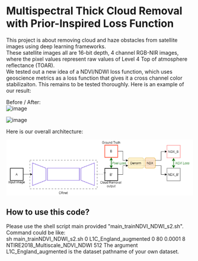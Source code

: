 # Multispectral Thick Cloud Removal with Prior-Inspired Loss Function
This project is about removing cloud and haze obstacles from satellite images using deep learning frameworks.  
These satellite images all are 16-bit depth, 4 channel RGB-NIR images, where the pixel values represent raw values of Level 4 Top of atmosphere
reflectance (TOAR).  
We tested out a new idea of a NDVI/NDWI loss function, which uses geoscience metrics as a loss function that gives it a cross channel color stabilizaiton. This remains to be tested thoroughly. Here is an example of our result: 

Before / After:  
![image](https://github.com/josephj1o4e1/Multispectral-Thick-Cloud-Removal-with-Prior-Inspired-Loss-Function/assets/13396370/aa969532-2a0d-43bb-9a45-6f1bc69b1bc1)
    
![image](https://github.com/josephj1o4e1/Multispectral-Thick-Cloud-Removal-with-Prior-Inspired-Loss-Function/assets/13396370/b9805187-c42e-4527-84fe-980688231fe3)


Here is our overall architecture:  
  
![architecture](/images/System_Cloud_Removal_with_NDX_Loss.png)

## How to use this code?
Please use the shell script main provided "main_trainNDVI_NDWI_s2.sh".  
Command could be like:  
sh main_trainNDVI_NDWI_s2.sh 0 L1C_England_augmented 0 80 0.0001 8 NTIRE2018_Multiscale_NDVI_NDWI 512
The argument L1C_England_augmented is the dataset pathname of your own dataset. 
